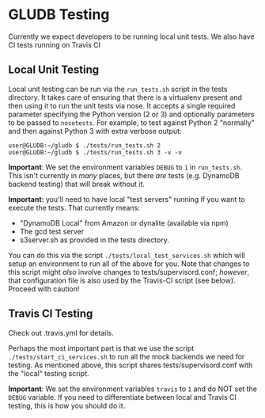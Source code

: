 # GLUDB Testing

Currently we expect developers to be running local unit tests. We also have
CI tests running on Travis CI

## Local Unit Testing

Local unit testing can be run via the `run_tests.sh` script in the tests
directory. It takes care of ensuring that there is a virtualenv present
and then using it to run the unit tests via nose. It accepts a single
required parameter specifying the Python version (2 or 3) and optionally
parameters to be passed to `nosetests`. For example, to test against Python
2 "normally" and then against Python 3 with extra verbose output:

    user@GLUDB:~/gludb $ ./tests/run_tests.sh 2
    user@GLUDB:~/gludb $ ./tests/run_tests.sh 3 -v -v

**Important**: We set the environment variables `DEBUG` to `1` in
`run_tests.sh`. This isn't currently in *many* places, but there *are* tests
(e.g. DynamoDB backend testing) that will break without it.

**Important:** you'll need to have local "test servers" running if you want to
execute the tests. That currently means:

 * "DynamoDB Local" from Amazon or dynalite (available via npm)
 * The gcd test server
 * s3server.sh as provided in the tests directory.

You can do this via the script `./tests/local_test_services.sh` which will
setup an environment to run all of the above for you. Note that changes to
this script might *also* involve changes to tests/supervisord.conf; *however*,
that configuration file is also used by the Travis-CI script (see below).
Proceed with caution!

## Travis CI Testing

Check out .travis.yml for details.

Perhaps the most important part is that we use the script
`./tests/start_ci_services.sh` to run all the mock backends we need for testing.
As mentioned above, this script shares tests/supervisord.conf with the "local"
testing script.

**Important**: We set the environment variables `travis` to `1` and do NOT
set the `DEBUG` variable. If you need to differentiate between local and
Travis CI testing, this is how you should do it.
